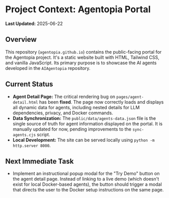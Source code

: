 # Project Context: Agentopia Portal

**Last Updated:** 2025-06-22

## Overview
This repository (`agentopia.github.io`) contains the public-facing portal for the Agentopia project. It's a static website built with HTML, Tailwind CSS, and vanilla JavaScript. Its primary purpose is to showcase the AI agents developed in the `AIAgentopia` repository.

## Current Status
- **Agent Detail Page:** The critical rendering bug on `pages/agent-detail.html` has been **fixed**. The page now correctly loads and displays all dynamic data for agents, including nested details for LLM dependencies, privacy, and Docker commands.
- **Data Synchronization:** The `public/data/agents-data.json` file is the single source of truth for agent information displayed on the portal. It is manually updated for now, pending improvements to the `sync-agents.cjs` script.
- **Local Development:** The site can be served locally using `python -m http.server 8000`.

## Next Immediate Task
- Implement an instructional popup modal for the "Try Demo" button on the agent detail page. Instead of linking to a live demo (which doesn't exist for local Docker-based agents), the button should trigger a modal that directs the user to the Docker setup instructions on the same page.
